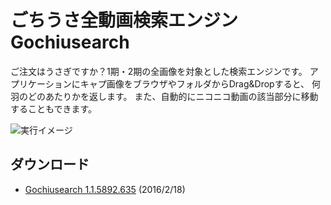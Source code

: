 # ごちうさ全動画検索エンジン Gochiusearch
ご注文はうさぎですか？1期・2期の全画像を対象とした検索エンジンです。
アプリケーションにキャプ画像をブラウザやフォルダからDrag&Dropすると、
何羽のどのあたりかを返します。
また、自動的にニコニコ動画の該当部分に移動することもできます。

![実行イメージ](https://raw.githubusercontent.com/wiki/ksasao/Gochiusearch/image1.png)

## ダウンロード
- [Gochiusearch 1.1.5892.635](https://github.com/ksasao/Gochiusearch/blob/master/Release/Gochiusearch-1.1.5892.635.zip?raw=true) (2016/2/18)